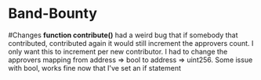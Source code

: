 # Band-Bounty



#Changes
**function contribute()** had a weird bug that if somebody that contributed, contributed again it would still increment the approvers count. I only want this to increment per new contributor. 
I had to change the approvers mapping from address => bool to
address => uint256.
Some issue with bool, works fine now that I've set an if statement
